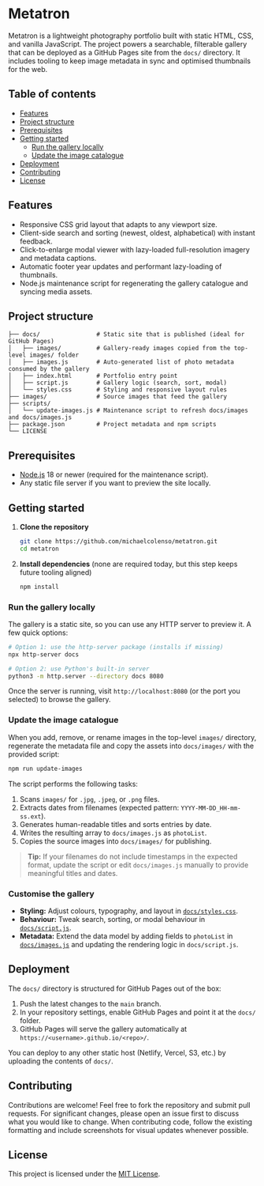 # Metatron

Metatron is a lightweight photography portfolio built with static HTML, CSS, and vanilla JavaScript. The project powers a searchable, filterable gallery that can be deployed as a GitHub Pages site from the `docs/` directory. It includes tooling to keep image metadata in sync and optimised thumbnails for the web.

## Table of contents
- [Features](#features)
- [Project structure](#project-structure)
- [Prerequisites](#prerequisites)
- [Getting started](#getting-started)
  - [Run the gallery locally](#run-the-gallery-locally)
  - [Update the image catalogue](#update-the-image-catalogue)
- [Deployment](#deployment)
- [Contributing](#contributing)
- [License](#license)

## Features
- Responsive CSS grid layout that adapts to any viewport size.
- Client-side search and sorting (newest, oldest, alphabetical) with instant feedback.
- Click-to-enlarge modal viewer with lazy-loaded full-resolution imagery and metadata captions.
- Automatic footer year updates and performant lazy-loading of thumbnails.
- Node.js maintenance script for regenerating the gallery catalogue and syncing media assets.

## Project structure

```
├── docs/                # Static site that is published (ideal for GitHub Pages)
│   ├── images/          # Gallery-ready images copied from the top-level images/ folder
│   ├── images.js        # Auto-generated list of photo metadata consumed by the gallery
│   ├── index.html       # Portfolio entry point
│   ├── script.js        # Gallery logic (search, sort, modal)
│   └── styles.css       # Styling and responsive layout rules
├── images/              # Source images that feed the gallery
├── scripts/
│   └── update-images.js # Maintenance script to refresh docs/images and docs/images.js
├── package.json         # Project metadata and npm scripts
└── LICENSE
```

## Prerequisites
- [Node.js](https://nodejs.org/) 18 or newer (required for the maintenance script).
- Any static file server if you want to preview the site locally.

## Getting started
1. **Clone the repository**
   ```bash
   git clone https://github.com/michaelcolenso/metatron.git
   cd metatron
   ```
2. **Install dependencies** (none are required today, but this step keeps future tooling aligned)
   ```bash
   npm install
   ```

### Run the gallery locally
The gallery is a static site, so you can use any HTTP server to preview it. A few quick options:

```bash
# Option 1: use the http-server package (installs if missing)
npx http-server docs

# Option 2: use Python's built-in server
python3 -m http.server --directory docs 8080
```

Once the server is running, visit `http://localhost:8080` (or the port you selected) to browse the gallery.

### Update the image catalogue
When you add, remove, or rename images in the top-level `images/` directory, regenerate the metadata file and copy the assets into `docs/images/` with the provided script:

```bash
npm run update-images
```

The script performs the following tasks:
1. Scans `images/` for `.jpg`, `.jpeg`, or `.png` files.
2. Extracts dates from filenames (expected pattern: `YYYY-MM-DD_HH-mm-ss.ext`).
3. Generates human-readable titles and sorts entries by date.
4. Writes the resulting array to `docs/images.js` as `photoList`.
5. Copies the source images into `docs/images/` for publishing.

> **Tip:** If your filenames do not include timestamps in the expected format, update the script or edit `docs/images.js` manually to provide meaningful titles and dates.

### Customise the gallery
- **Styling:** Adjust colours, typography, and layout in [`docs/styles.css`](docs/styles.css).
- **Behaviour:** Tweak search, sorting, or modal behaviour in [`docs/script.js`](docs/script.js).
- **Metadata:** Extend the data model by adding fields to `photoList` in [`docs/images.js`](docs/images.js) and updating the rendering logic in `docs/script.js`.

## Deployment
The `docs/` directory is structured for GitHub Pages out of the box:
1. Push the latest changes to the `main` branch.
2. In your repository settings, enable GitHub Pages and point it at the `docs/` folder.
3. GitHub Pages will serve the gallery automatically at `https://<username>.github.io/<repo>/`.

You can deploy to any other static host (Netlify, Vercel, S3, etc.) by uploading the contents of `docs/`.

## Contributing
Contributions are welcome! Feel free to fork the repository and submit pull requests. For significant changes, please open an issue first to discuss what you would like to change. When contributing code, follow the existing formatting and include screenshots for visual updates whenever possible.

## License
This project is licensed under the [MIT License](LICENSE).

